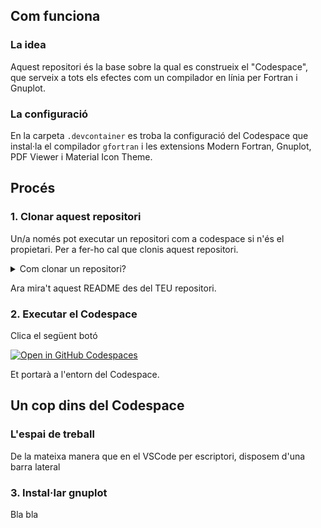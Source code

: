 ## Com funciona
### La idea
Aquest repositori és la base sobre la qual es construeix el "Codespace", que serveix a tots els efectes com un compilador en línia per Fortran i Gnuplot.
### La configuració
En la carpeta `.devcontainer` es troba la configuració del Codespace que instal·la el compilador `gfortran` i les extensions Modern Fortran, Gnuplot, PDF Viewer i Material Icon Theme.
## Procés
### 1. Clonar aquest repositori
Un/a només pot executar un repositori com a codespace si n'és el propietari. Per a fer-ho cal que clonis aquest repositori. 
<details>
<summary>Com clonar un repositori?</summary>
  1. Cliques "Fork" a dalt a la dreta.
    <img width="941" alt="fork_example" src="https://github.com/user-attachments/assets/837b49ec-72d8-4697-972d-3f07d4ffebdd">
  
  2. Si vols li dones un nom diferent (el repositori serà una còpia idèntica, però serà la teva còpia, pots fer amb ella el que vulguis) o si vols deixes el per defecte. Li dones a "Create Fork".
    <img width="571" alt="Screenshot 2024-09-28 at 23-28-54 Fork Mapaor_compilador-fortran" src="https://github.com/user-attachments/assets/255c396c-483b-4224-8591-98c7cb50c671">
  
  Tardarà uns pocs segons i de seguida tindràs un nou repositori en el teu perfil. 
</details>

Ara mira't aquest README des del TEU repositori.
### 2. Executar el Codespace
Clica el següent botó

[![Open in GitHub Codespaces](https://github.com/codespaces/badge.svg)](https://codespaces.new/Mapaor/compilador-fortran?quickstart=1)

Et portarà a l'entorn del Codespace.
## Un cop dins del Codespace
### L'espai de treball
De la mateixa manera que en el VSCode per escriptori, disposem d'una barra lateral 
### 3. Instal·lar gnuplot
Bla bla

